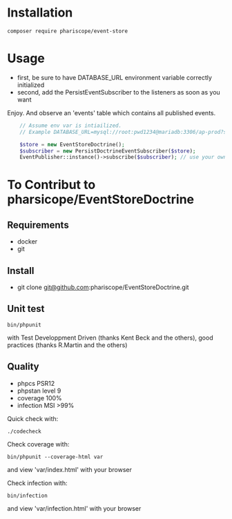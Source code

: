 # Installation

```console
composer require phariscope/event-store
```

# Usage

* first, be sure to have DATABASE_URL environment variable correctly initialized
* second, add the PersistEventSubscriber to the listeners as soon as you want

Enjoy. And observe an 'events' table which contains all published events.

```php
    // Assume env var is intiailized.
    // Example DATABASE_URL=mysql://root:pwd1234@mariadb:3306/ap-prod?serverVersion=mariadb-10.9.3&amp;charset=utf8mb4

    $store = new EventStoreDoctrine();
    $subscriber = new PersistDoctrineEventSubscriber($store);
    EventPublisher::instance()->subscribe($subscriber); // use your own EventPublisherFacade could be a good idea
```

# To Contribut to pharsicope/EventStoreDoctrine

## Requirements

* docker
* git

## Install

* git clone git@github.com:phariscope/EventStoreDoctrine.git

## Unit test

```console
bin/phpunit
```

with Test Developpment Driven (thanks Kent Beck and the others), good practices (thanks R.Martin and the others)

## Quality

* phpcs PSR12
* phpstan level 9
* coverage 100%
* infection MSI >99%

Quick check with:
```console
./codecheck
```

Check coverage with:
```console
bin/phpunit --coverage-html var
```
and view 'var/index.html' with your browser

Check infection with:
```console
bin/infection
```
and view 'var/infection.html' with your browser
